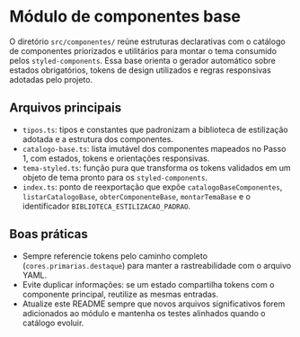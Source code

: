 # Módulo de componentes base

O diretório `src/componentes/` reúne estruturas declarativas com o catálogo de componentes priorizados e utilitários para montar o tema consumido pelos `styled-components`. Essa base orienta o gerador automático sobre estados obrigatórios, tokens de design utilizados e regras responsivas adotadas pelo projeto.

## Arquivos principais
- `tipos.ts`: tipos e constantes que padronizam a biblioteca de estilização adotada e a estrutura dos componentes.
- `catalogo-base.ts`: lista imutável dos componentes mapeados no Passo 1, com estados, tokens e orientações responsivas.
- `tema-styled.ts`: função pura que transforma os tokens validados em um objeto de tema pronto para os `styled-components`.
- `index.ts`: ponto de reexportação que expõe `catalogoBaseComponentes`, `listarCatalogoBase`, `obterComponenteBase`, `montarTemaBase` e o identificador `BIBLIOTECA_ESTILIZACAO_PADRAO`.

## Boas práticas
- Sempre referencie tokens pelo caminho completo (`cores.primarias.destaque`) para manter a rastreabilidade com o arquivo YAML.
- Evite duplicar informações: se um estado compartilha tokens com o componente principal, reutilize as mesmas entradas.
- Atualize este README sempre que novos arquivos significativos forem adicionados ao módulo e mantenha os testes alinhados quando o catálogo evoluir.
